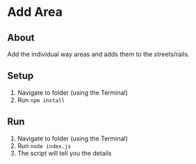 # Add Area
## About
Add the individual way areas and adds them to the streets/rails.

## Setup
1. Navigate to folder (using the Terminal)
2. Run `npm install`

## Run
1. Navigate to folder (using the Terminal)
2. Run `node index.js`
3. The script will tell you the details
